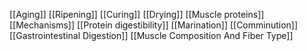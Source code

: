 [[Aging]]
[[Ripening]]
[[Curing]]
[[Drying]]
[[Muscle proteins]]
[[Mechanisms]]
[[Protein digestibility]]
[[Marination]]
[[Comminution]]
[[Gastrointestinal Digestion]]
[[Muscle Composition And Fiber Type]]
